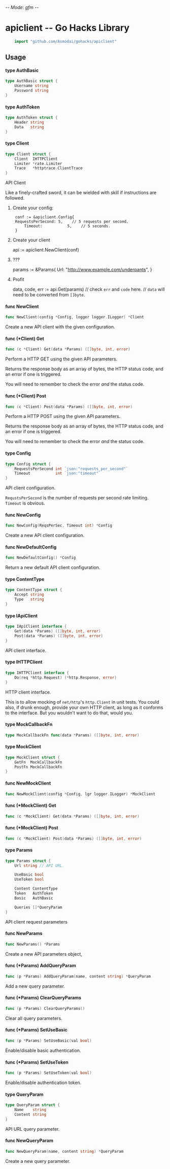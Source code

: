-*- Mode: gfm -*-

# apiclient -- Go Hacks Library

```go
    import "github.com/Asmodai/gohacks/apiclient"
```

## Usage

#### type AuthBasic

```go
type AuthBasic struct {
	Username string
	Password string
}
```


#### type AuthToken

```go
type AuthToken struct {
	Header string
	Data   string
}
```


#### type Client

```go
type Client struct {
	Client  IHTTPClient
	Limiter *rate.Limiter
	Trace   *httptrace.ClientTrace
}
```

API Client

Like a finely-crafted sword, it can be wielded with skill if instructions are
followed.

1) Create your config:

    	conf := &apiclient.Config{
        RequestsPerSecond: 5,    // 5 requests per second.
    		Timeout:           5,    // 5 seconds.
    	}

2) Create your client

    api := apiclient.NewClient(conf)

3) ???

    params := &Params{
    	Url: "http://www.example.com/underpants",
    }

4) Profit

    data, code, err := api.Get(params)
    // check `err` and `code` here.
    // `data` will need to be converted from `[]byte`.

#### func  NewClient

```go
func NewClient(config *Config, logger logger.ILogger) *Client
```
Create a new API client with the given configuration.

#### func (*Client) Get

```go
func (c *Client) Get(data *Params) ([]byte, int, error)
```
Perform a HTTP GET using the given API parameters.

Returns the response body as an array of bytes, the HTTP status code, and an
error if one is triggered.

You will need to remember to check the error *and* the status code.

#### func (*Client) Post

```go
func (c *Client) Post(data *Params) ([]byte, int, error)
```
Perform a HTTP POST using the given API parameters.

Returns the response body as an array of bytes, the HTTP status code, and an
error if one is triggered.

You will need to remember to check the error *and* the status code.

#### type Config

```go
type Config struct {
	RequestsPerSecond int `json:"requests_per_second"`
	Timeout           int `json:"timeout"`
}
```

API client configuration.

`RequstsPerSecond` is the number of requests per second rate limiting. `Timeout`
is obvious.

#### func  NewConfig

```go
func NewConfig(ReqsPerSec, Timeout int) *Config
```
Create a new API client configuration.

#### func  NewDefaultConfig

```go
func NewDefaultConfig() *Config
```
Return a new default API client configuration.

#### type ContentType

```go
type ContentType struct {
	Accept string
	Type   string
}
```


#### type IApiClient

```go
type IApiClient interface {
	Get(data *Params) ([]byte, int, error)
	Post(data *Params) ([]byte, int, error)
}
```

API client interface.

#### type IHTTPClient

```go
type IHTTPClient interface {
	Do(req *http.Request) (*http.Response, error)
}
```

HTTP client interface.

This is to allow mocking of `net/http`'s `http.Client` in unit tests. You could
also, if drunk enough, provide your own HTTP client, as long as it conforms to
the interface. But you wouldn't want to do that, would you.

#### type MockCallbackFn

```go
type MockCallbackFn func(data *Params) ([]byte, int, error)
```


#### type MockClient

```go
type MockClient struct {
	GetFn  MockCallbackFn
	PostFn MockCallbackFn
}
```


#### func  NewMockClient

```go
func NewMockClient(config *Config, lgr logger.ILogger) *MockClient
```

#### func (*MockClient) Get

```go
func (c *MockClient) Get(data *Params) ([]byte, int, error)
```

#### func (*MockClient) Post

```go
func (c *MockClient) Post(data *Params) ([]byte, int, error)
```

#### type Params

```go
type Params struct {
	Url string // API URL.

	UseBasic bool
	UseToken bool

	Content ContentType
	Token   AuthToken
	Basic   AuthBasic

	Queries []*QueryParam
}
```

API client request parameters

#### func  NewParams

```go
func NewParams() *Params
```
Create a new API parameters object,

#### func (*Params) AddQueryParam

```go
func (p *Params) AddQueryParam(name, content string) *QueryParam
```
Add a new query parameter.

#### func (*Params) ClearQueryParams

```go
func (p *Params) ClearQueryParams()
```
Clear all query parameters.

#### func (*Params) SetUseBasic

```go
func (p *Params) SetUseBasic(val bool)
```
Enable/disable basic authentication.

#### func (*Params) SetUseToken

```go
func (p *Params) SetUseToken(val bool)
```
Enable/disable authentication token.

#### type QueryParam

```go
type QueryParam struct {
	Name    string
	Content string
}
```

API URL query parameter.

#### func  NewQueryParam

```go
func NewQueryParam(name, content string) *QueryParam
```
Create a new query parameter.
